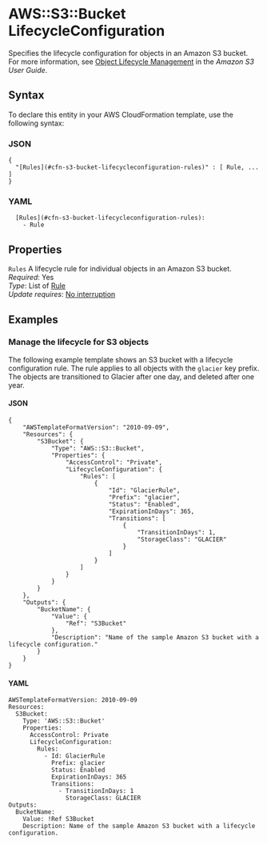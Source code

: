 # AWS::S3::Bucket LifecycleConfiguration<a name="aws-properties-s3-bucket-lifecycleconfiguration"></a>

Specifies the lifecycle configuration for objects in an Amazon S3 bucket\. For more information, see [Object Lifecycle Management](https://docs.aws.amazon.com/AmazonS3/latest/dev/object-lifecycle-mgmt.html) in the *Amazon S3 User Guide*\.

## Syntax<a name="aws-properties-s3-bucket-lifecycleconfiguration-syntax"></a>

To declare this entity in your AWS CloudFormation template, use the following syntax:

### JSON<a name="aws-properties-s3-bucket-lifecycleconfiguration-syntax.json"></a>

```
{
  "[Rules](#cfn-s3-bucket-lifecycleconfiguration-rules)" : [ Rule, ... ]
}
```

### YAML<a name="aws-properties-s3-bucket-lifecycleconfiguration-syntax.yaml"></a>

```
  [Rules](#cfn-s3-bucket-lifecycleconfiguration-rules): 
    - Rule
```

## Properties<a name="aws-properties-s3-bucket-lifecycleconfiguration-properties"></a>

`Rules`  <a name="cfn-s3-bucket-lifecycleconfiguration-rules"></a>
A lifecycle rule for individual objects in an Amazon S3 bucket\.  
*Required*: Yes  
*Type*: List of [Rule](aws-properties-s3-bucket-rule.md)  
*Update requires*: [No interruption](https://docs.aws.amazon.com/AWSCloudFormation/latest/UserGuide/using-cfn-updating-stacks-update-behaviors.html#update-no-interrupt)

## Examples<a name="aws-properties-s3-bucket-lifecycleconfiguration--examples"></a>



### Manage the lifecycle for S3 objects<a name="aws-properties-s3-bucket-lifecycleconfiguration--examples--Manage_the_lifecycle_for_S3_objects"></a>

The following example template shows an S3 bucket with a lifecycle configuration rule\. The rule applies to all objects with the `glacier` key prefix\. The objects are transitioned to Glacier after one day, and deleted after one year\.

#### JSON<a name="aws-properties-s3-bucket-lifecycleconfiguration--examples--Manage_the_lifecycle_for_S3_objects--json"></a>

```
{
    "AWSTemplateFormatVersion": "2010-09-09",
    "Resources": {
        "S3Bucket": {
            "Type": "AWS::S3::Bucket",
            "Properties": {
                "AccessControl": "Private",
                "LifecycleConfiguration": {
                    "Rules": [
                        {
                            "Id": "GlacierRule",
                            "Prefix": "glacier",
                            "Status": "Enabled",
                            "ExpirationInDays": 365,
                            "Transitions": [
                                {
                                    "TransitionInDays": 1,
                                    "StorageClass": "GLACIER"
                                }
                            ]
                        }
                    ]
                }
            }
        }
    },
    "Outputs": {
        "BucketName": {
            "Value": {
                "Ref": "S3Bucket"
            },
            "Description": "Name of the sample Amazon S3 bucket with a lifecycle configuration."
        }
    }
}
```

#### YAML<a name="aws-properties-s3-bucket-lifecycleconfiguration--examples--Manage_the_lifecycle_for_S3_objects--yaml"></a>

```
AWSTemplateFormatVersion: 2010-09-09
Resources:
  S3Bucket:
    Type: 'AWS::S3::Bucket'
    Properties:
      AccessControl: Private
      LifecycleConfiguration:
        Rules:
          - Id: GlacierRule
            Prefix: glacier
            Status: Enabled
            ExpirationInDays: 365
            Transitions:
              - TransitionInDays: 1
                StorageClass: GLACIER
Outputs:
  BucketName:
    Value: !Ref S3Bucket
    Description: Name of the sample Amazon S3 bucket with a lifecycle configuration.
```